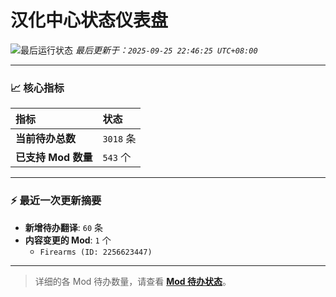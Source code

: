 # 汉化中心状态仪表盘

![最后运行状态](https://img.shields.io/badge/Last%20Run-Success-green)
*最后更新于：`2025-09-25 22:46:25 UTC+08:00`*

---

### 📈 **核心指标**

| 指标 | 状态 |
| :--- | :--- |
| **当前待办总数** | ``3018`` 条 |
| **已支持 Mod 数量** | ``543`` 个 |

---

### ⚡ **最近一次更新摘要**

*   **新增待办翻译**: `60` 条
*   **内容变更的 Mod**: `1` 个
    *   `Firearms (ID: 2256623447)`

---

> 详细的各 Mod 待办数量，请查看 [**Mod 待办状态**](MOD_TODO_STATUS.md)。
